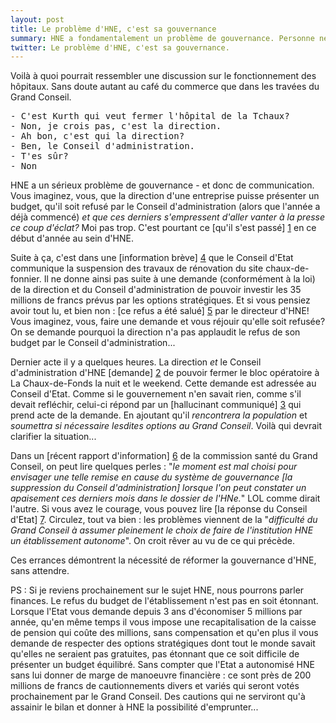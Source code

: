 ```yaml
---
layout: post
title: Le problème d'HNE, c'est sa gouvernance
summary: HNE a fondamentalement un problème de gouvernance. Personne ne sait qui commande quoi, qui, comment et pourquoi. Retour sur quelques événements qui laissent penser qu'une réforme s'impose - depuis longtemps.
twitter: Le problème d'HNE, c'est sa gouvernance. 
---
```


Voilà à quoi pourrait ressembler une discussion sur le fonctionnement des hôpitaux. Sans doute autant au café du commerce que dans 
les travées du Grand Conseil.

<pre>
- C'est Kurth qui veut fermer l'hôpital de la Tchaux?
- Non, je crois pas, c'est la direction.
- Ah bon, c'est qui la direction?
- Ben, le Conseil d'administration.
- T'es sûr?
- Non
</pre>

HNE a un sérieux problème de gouvernance - et donc de communication. Vous imaginez, vous, que la direction d'une entreprise puisse 
présenter un budget, qu'il soit refusé par le Conseil d'administration (alors que l'année a déjà commencé) *et que ces derniers 
s'empressent d'aller vanter à la presse ce coup d'éclat?* Moi pas trop. C'est pourtant ce [qu'il s'est passé] [1] en ce début d'année 
au sein d'HNE.

Suite à ça, c'est dans une [information brève] [4] que le Conseil d'Etat communique la suspension des travaux de rénovation du site 
chaux-de-fonnier. Il ne donne ainsi pas suite à une demande (conformément à la loi) de la direction et du Conseil d'administration de
pouvoir investir les 35 millions de francs prévus par les options stratégiques. Et si vous pensiez avoir tout lu, et bien 
non : [ce refus a été salué] [5] par le directeur d'HNE! Vous imaginez, vous, faire une demande et vous réjouir 
qu'elle soit refusée? On se demande pourquoi la direction n'a pas applaudit le refus de son budget par le Conseil d'administration...

Dernier acte il y a quelques heures. La direction *et* le Conseil d'administration d'HNE [demande] [2] de pouvoir fermer le bloc opératoire 
à La Chaux-de-Fonds la nuit et le weekend. Cette demande est adressée au Conseil d'Etat. Comme si le gouvernement n'en savait rien, 
comme s'il devait refléchir, celui-ci répond par un [hallucinant communiqué] [3] qui prend acte de la demande. 
En ajoutant qu'il *rencontrera la population* et *soumettra si nécessaire lesdites options au Grand Conseil*. Voilà qui devrait clarifier
la situation...

Dans un [récent rapport d'information] [6] de la commission santé du Grand Conseil, on peut lire quelques perles : "*le moment est mal 
choisi pour envisager une telle remise en cause du système de gouvernance [la suppression du Conseil d'administration] 
lorsque l'on peut constater un apaisement ces derniers mois dans le dossier de l'HNe.*" LOL comme dirait l'autre. Si vous avez le 
courage, vous pouvez lire [la réponse du Conseil d'Etat] [7]. Circulez, tout va bien : les problèmes viennent de la "*difficulté du 
Grand Conseil à assumer pleinement le choix de faire de l'institution HNE un établissement autonome*". On croit rêver au vu de ce qui 
précède. 

Ces errances démontrent la nécessité de réformer la gouvernance d'HNE, sans attendre. 

PS : Si je reviens prochainement sur le sujet HNE, nous pourrons parler finances. Le refus du budget de l'établissement n'est pas en
soit étonnant. Lorsque l'Etat vous demande depuis 3 ans d'économiser 5 millions par année, qu'en même temps il vous impose une 
recapitalisation de la caisse de pension qui coûte des millions, sans compensation et qu'en plus il vous demande de respecter des 
options stratégiques dont tout le monde savait qu'elles ne seraient pas gratuites, pas étonnant que ce soit difficile de présenter un 
budget équilibré. Sans compter que l'Etat a autonomisé HNE sans lui donner de marge de manoeuvre financière : ce sont près de 200 
millions de francs de cautionnements divers et variés qui seront votés prochainement par le Grand Conseil. Des cautions qui ne serviront 
qu'à assainir le bilan et donner à HNE la possibilité d'emprunter... 

[1]: http://www.arcinfo.ch/fr/nosdossiers/hopital-neuchatelois/articles/le-conseil-d-administration-refuse-de-valider-le-budget-de-l-hopital-neuchatelois-1849-1396856
[2]: http://www.arcinfo.ch/fr/regions/canton-de-neuchatel/l-hne-demande-des-mesures-urgentes-pour-faire-face-a-deux-situations-de-crise-556-1407339
[3]: http://www.ne.ch/medias/Pages/150129-HNE.aspx
[4]: http://www.ne.ch/medias/Pages/150120_Informations-br%C3%A8ves-du-Conseil-d%27Etat.aspx
[5]: http://www.lematin.ch/suisse/L-Hopital-neuchtelois-traverse-une-crise-severe/story/28224709
[6]: http://www.ne.ch/autorites/GC/objets/Documents/Rapports/2014/12169_com.pdf
[7]: http://www.ne.ch/autorites/GC/objets/Documents/Rapports/2015/12169_Avis_CE.pdf